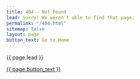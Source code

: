 ```yaml
---
title: 404 - Not Found
lead: Sorry! We weren't able to find that page.
permalink: "/404.html"
sitemap: false
layout: page
button_text: Go to Home
---
```

<!-- please don't edit this content in the visual or content editors-->
<div class="center-xs">
<p class="lead">{{ page.lead }}</p>
<a href="{{ site.url }}/" class="usa-button">{{ page.button_text }}</a>
</div>

